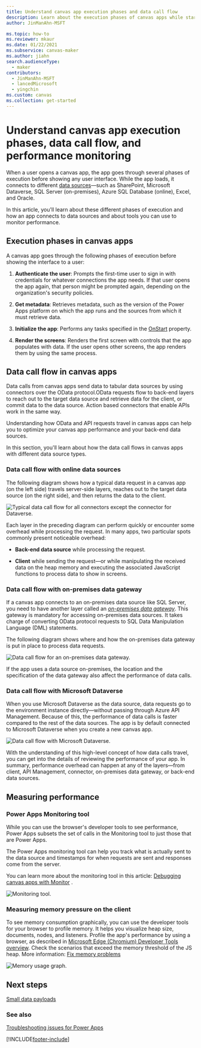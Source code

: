 ```yaml
---
title: Understand canvas app execution phases and data call flow
description: Learn about the execution phases of canvas apps while starting-up, and the flow of data calls.
author: JinManAhn-MSFT

ms.topic: how-to
ms.reviewer: mkaur
ms.date: 01/22/2021
ms.subservice: canvas-maker
ms.author: jiahn
search.audienceType: 
  - maker
contributors:
  - JinManAhn-MSFT
  - lancedMicrosoft
  - yingchin
ms.custom: canvas
ms.collection: get-started
---
```


# Understand canvas app execution phases, data call flow, and performance monitoring

When a user opens a canvas app, the app goes through several phases of execution before showing any user interface. While the app loads, it connects to different [data sources](./connections-list.md#popular-connectors)&mdash;such as SharePoint, Microsoft Dataverse, SQL Server (on-premises), Azure SQL Database (online), Excel, and Oracle.

In this article, you'll learn about these different phases of execution and how an app connects to data sources and about tools you can use to monitor performance.

## Execution phases in canvas apps

A canvas app goes through the following phases of execution before showing the interface to a user:

1. **Authenticate the user**: Prompts the first-time user to sign in with credentials for whatever connections the app needs. If that user opens the app again, that person might be prompted again, depending on the organization's security policies.

1. **Get metadata**: Retrieves metadata, such as the version of the Power Apps platform on which the app runs and the sources from which it must retrieve data.

1. **Initialize the app**: Performs any tasks specified in the [OnStart](functions/object-app.md#onstart-property) property.

1. **Render the screens**: Renders the first screen with controls that the app populates with data. If the user opens other screens, the app renders them by using the same process.  

## Data call flow in canvas apps

Data calls from canvas apps send data to tabular data sources by using connectors over the OData protocol.OData requests flow to back-end layers to reach out to the target data source and retrieve data for the client, or commit data to the data source. Action based connectors that enable APIs work in the same way. 

Understanding how OData and API requests travel in canvas apps can help you to optimize your canvas app performance and your back-end data sources.

In this section, you'll learn about how the data call flows in canvas apps with different data source types.

### Data call flow with online data sources

The following diagram shows how a typical data request in a canvas app (on the left side) travels server-side layers, reaches out to the target data source (on the right side), and then returns the data to the client.

![Typical data call flow for all connectors except the connector for Dataverse.](media\execution-phases-data-flow\all-connectors-general.png "Typical data call flow for all connectors except the connector for Dataverse")

Each layer in the preceding diagram can perform quickly or encounter some overhead while processing the request. In many apps, two particular spots commonly present noticeable overhead:

- **Back-end data source** while processing the request.

- **Client** while sending the request&mdash;or while manipulating the received data on the heap memory and executing the associated JavaScript functions to process data to show in screens.

### Data call flow with on-premises data gateway

If a canvas app connects to an on-premises data source like SQL Server, you need to have another layer called an [*on-premises data gateway*](gateway-reference.md). This gateway is mandatory for accessing on-premises data sources. It takes charge of converting OData protocol requests to SQL Data Manipulation Language (DML) statements.

The following diagram shows where and how the on-premises data gateway is put in place to process data requests.

![Data call flow for an on-premises data gateway.](media\execution-phases-data-flow\on-premiess-connectors.png "Data call flow for an on-premises data gateway")

If the app uses a data source on-premises, the location and the specification of the data gateway also affect the performance of data calls.

### Data call flow with Microsoft Dataverse

When you use Microsoft Dataverse as the data source, data requests go to the environment instance directly&mdash;without passing through Azure API Management. Because of this, the performance of data calls is faster compared to the rest of the data sources. The app is by default connected to Microsoft Dataverse when you create a new canvas app.

![Data call flow with Microsoft Dataverse.](media\execution-phases-data-flow\dataverse-connector.png "Data call flow with Microsoft Dataverse")

With the understanding of this high-level concept of how data calls travel, you can get into the details of reviewing the performance of your app. In summary, performance overhead can happen at any of the layers&mdash;from client, API Management, connector, on-premises data gateway, or back-end data sources.

## Measuring performance

### Power Apps Monitoring tool
While you can use the browser's developer tools to see performance, Power Apps subsets the set of calls in the Monitoring tool to just those that are Power Apps. 

The Power Apps monitoring tool can help you track what is actually sent to the data source and timestamps for when requests are sent and responses come from the server. 

You can learn more about the monitoring tool in this article: [Debugging canvas apps with Monitor](optimized-query-data-patterns.md) . 

![Monitoring tool.](./media/execution-phases-data-flow/monitoring-screen.png)

### Measuring memory pressure on the client

To see memory consumption graphically, you can use the developer tools for your browser to profile memory. It helps you visualize heap size, documents, nodes, and listeners. Profile the app's performance by using a browser, as described in [Microsoft Edge (Chromium) Developer Tools overview](/microsoft-edge/devtools-guide-chromium/landing/). Check the scenarios that exceed the memory threshold of the JS heap. More information: [Fix memory problems](/microsoft-edge/devtools-guide-chromium/memory-problems/)

 ![Memory usage graph.](./media/execution-phases-data-flow/memorygraph.png)


## Next steps
[Small data payloads](small-data-payloads.md)


### See also

[Troubleshooting issues for Power Apps](/troubleshoot/power-platform/power-apps/isolate-and-troubleshoot-common-issues/common-issues-and-resolutions)


[!INCLUDE[footer-include](../../includes/footer-banner.md)]
